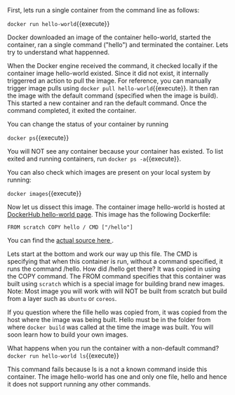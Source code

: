 First, lets run a single container from the command line as follows:

`docker run hello-world`{{execute}}

Docker downloaded an image of the container hello-world, started the container, ran a single command ("hello") and terminated the container. Lets try to understand what happenned. 

When the Docker engine received the command, it checked locally if the container image hello-world existed. Since it did not exist, it internally triggerred an action to pull the image. For reference, you can manually trigger image pulls using `docker pull hello-world`{{execute}}. It then ran the image with the default command (specified when the image is build). This started a new container and ran the default command. Once the command completed, it exited the container. 

You can change the status of your container by running 

`docker ps`{{execute}}

You will NOT see any container because your container has existed. To list exited and running containers, run `docker ps -a`{{execute}}. 

You can also check which images are present on your local system by running:

`docker images`{{execute}}


Now let us dissect this image. The container image hello-world is hosted at [DockerHub hello-world page](https://hub.docker.com/_/hello-world/). This image has the following Dockerfile: 

`
FROM scratch
COPY hello /
CMD ["/hello"]
`

You can find the [ actual source here ](https://github.com/docker-library/hello-world/blob/master/hello-world/Dockerfile).


Lets start at the bottom and work our way up this file. The CMD is specifying that when this container is run, without a command specified, it runs the command /hello. How did /hello get there? It was copied in using the COPY command. The FROM command specifies that this container was built using `scratch` which is a special image for building brand new images. Note: Most image you will work with will NOT be built from scratch but build from a layer such as `ubuntu` or `coreos`. 

If you question where the fille hello was copied from, it was copied from the host where the image was being built. Hello must be in the folder from where `docker build` was called at the time the image was built. You will soon learn how to build your own images.


What happens when you run the container with a non-default command? `docker run hello-world ls`{{execute}} 

This command fails because ls is a not a known command inside this container. The image hello-world has one and only one file, hello and hence it does not support running any other commands.

